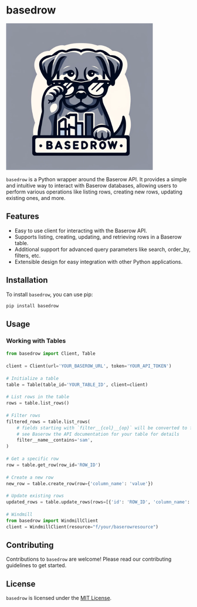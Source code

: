 # basedrow

<img src="https://github.com/knowsuchagency/basedrow/blob/main/logo.png?raw=true" alt="logo.png" width="400"/>

`basedrow` is a Python wrapper around the Baserow API. It provides a simple and intuitive way to interact with Baserow databases, allowing users to perform various operations like listing rows, creating new rows, updating existing ones, and more.

## Features
- Easy to use client for interacting with the Baserow API.
- Supports listing, creating, updating, and retrieving rows in a Baserow table.
- Additional support for advanced query parameters like search, order_by, filters, etc.
- Extensible design for easy integration with other Python applications.

## Installation

To install `basedrow`, you can use pip:

```bash
pip install basedrow
```

## Usage

### Working with Tables

```python
from basedrow import Client, Table

client = Client(url='YOUR_BASEROW_URL', token='YOUR_API_TOKEN')

# Initialize a table
table = Table(table_id='YOUR_TABLE_ID', client=client)

# List rows in the table
rows = table.list_rows()

# Filter rows
filtered_rows = table.list_rows(
    # fields starting with `filter__{col}__{op}` will be converted to filters
    # see Baserow the API documentation for your table for details
    filter__name__contains='sam',
)

# Get a specific row
row = table.get_row(row_id='ROW_ID')

# Create a new row
new_row = table.create_row(row={'column_name': 'value'})

# Update existing rows
updated_rows = table.update_rows(rows=[{'id': 'ROW_ID', 'column_name': 'new_value'}])

# Windmill
from basedrow import WindmillClient
client = WindmillClient(resource="f/your/baserowresource")
```

## Contributing

Contributions to `basedrow` are welcome! Please read our contributing guidelines to get started.

## License

`basedrow` is licensed under the [MIT License](LICENSE).
